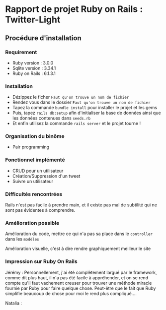 # Rapport de projet Ruby on Rails : Twitter-Light

## Procédure d'installation
### Requirement
* Ruby version : 3.0.0
* Sqlite version : 3.34.1
* Ruby on Rails : 6.1.3.1

### Installation 
* Dézippez le ficher ``Faut qu'on trouve un nom de fichier``
* Rendez vous dans le dossier ``Faut qu'on trouve un nom de fichier``
* Tapez la commande ``bundle install`` pour installer le projet et les gems
* Puis, tapez ``rails db:setup`` afin d'initialiser la base de données ainsi que les données contenues dans ``seeds.rb``
* Et enfin utilisez la commande ``rails server`` et le projet tourne !

### Organisation du binôme

* Pair programming

### Fonctionnel implémenté

* CRUD pour un utilisateur
* Création/Suppression d'un tweet
* Suivre un utilisateur

### Difficultés rencontrées

Rails n'est pas facile à prendre main, et il existe pas mal de subtilité qui ne sont pas évidentes à comprendre.

### Amélioration possible

Amélioration du code, mettre ce qui n'a pas sa place dans le ``controller`` dans les ``modèles``

Amélioration visuelle, c'est à dire rendre graphiquement meilleur le site

### Impression sur Ruby On Rails

Jérémy : Personnellement, j'ai été complètement largué par le framework, comme dit plus haut, il n'a pas été facile à appréhender, et on se rend compte qu'il faut vachement creuser pour trouver une méthode miracle fournie par Ruby pour faire quelque chose. Peut-être que le fait que Ruby simplifie beaucoup de chose pour moi le rend plus compliqué....

Natalia : 